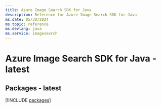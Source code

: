```yaml
---
title: Azure Image Search SDK for Java
description: Reference for Azure Image Search SDK for Java
ms.date: 05/30/2024
ms.topic: reference
ms.devlang: java
ms.service: imagesearch
---
```

# Azure Image Search SDK for Java - latest
## Packages - latest
[!INCLUDE [packages](image-search-index.md)]